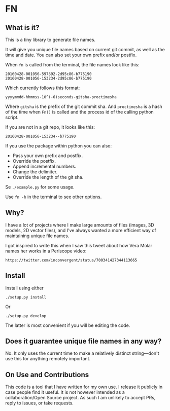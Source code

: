 # FN

## What is it?

This is a tiny library to generate file names.

It will give you unique file names based on current git commit, as well as the
time and date. You can also set your own prefix and/or postfix.

When `fn` is called from the terminal, the file names look like this:

    20160428-001056-597392-2d95c86-b775190
    20160428-001056-153234-2d95c86-b775190

Which currently follows this format:

    yyyymmdd-hhmmss-10^(-6)seconds-gitsha-proctimesha

Where `gitsha` is the prefix of the git commit sha. And `proctimesha` is a hash
of the time when `Fn()` is called and the process id of the calling python
script.

If you are not in a git repo, it looks like this:

    20160428-001056-153234--b775190

If you use the package within python you can also:

  - Pass your own prefix and postfix.
  - Override the postfix.
  - Append incremental numbers.
  - Change the delimiter.
  - Override the length of the git sha.

Se `./example.py` for some usage.

Use `fn -h` in the terminal to see other options.

## Why?

I have a lot of projects where I make large amounts of files (images, 3D
models, 2D vector files), and I've always wanted a more efficient way of
maintaining unique file names.

I got inspired to write this when I saw this tweet about how Vera Molar names
her works in a Periscope video:

    https://twitter.com/inconvergent/status/700341427344113665

## Install

Install using either

  `./setup.py install`

Or

  `./setup.py develop`

The latter is most convenient if you will be editing the code.

## Does it guarantee unique file names in any way?

No. It only uses the current time to make a relatively distinct string—don't
use this for anything remotely important.

## On Use and Contributions

This code is a tool that I have written for my own use. I release it publicly
in case people find it useful. It is not however intended as a
collaboration/Open Source project. As such I am unlikely to accept PRs, reply
to issues, or take requests.

